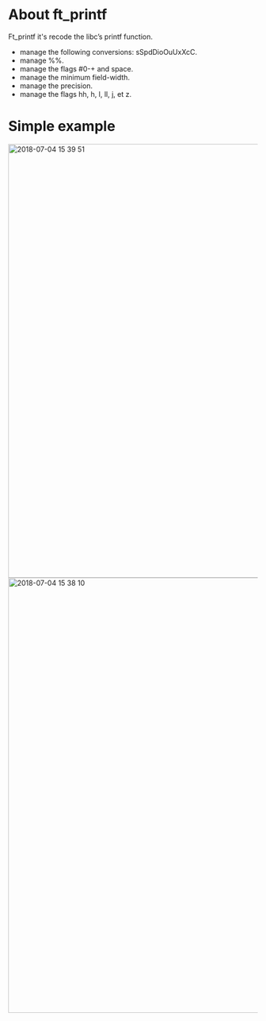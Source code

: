 # About ft_printf
Ft_printf it's recode the libc’s printf function.

- manage the following conversions: sSpdDioOuUxXcC.
- manage %%.
- manage the flags #0-+ and space.
- manage the minimum field-width.
- manage the precision.
- manage the flags hh, h, l, ll, j, et z.

# Simple example

<img width="874" alt="2018-07-04 15 39 51" src="https://user-images.githubusercontent.com/33597605/42277598-8fd23e32-7fa0-11e8-8004-a587b55c2a14.png">
<img width="877" alt="2018-07-04 15 38 10" src="https://user-images.githubusercontent.com/33597605/42277522-4d2235d8-7fa0-11e8-9175-069a0e4e9b22.png">
